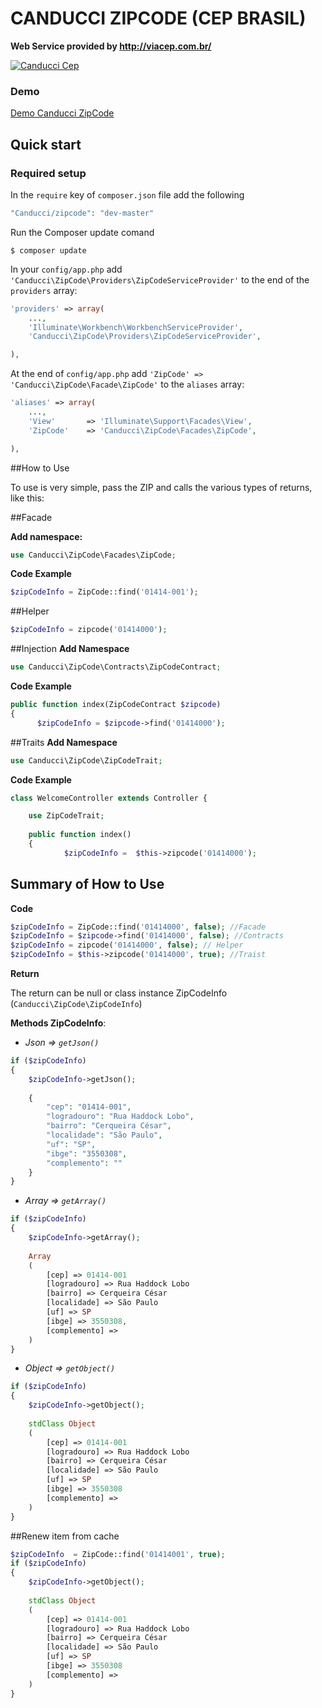# CANDUCCI ZIPCODE (CEP BRASIL)

__Web Service provided by http://viacep.com.br/__

[![Canducci Cep](https://fulviocanducci.files.wordpress.com/2015/01/1948132_691123557596602_6995479600312612395_n.png)](https://packagist.org/packages/canducci/cep)


### Demo

[Demo Canducci ZipCode](http://canducci-canducci.c9.io/zipcode)

## Quick start

### Required setup

In the `require` key of `composer.json` file add the following

```PHP
"Canducci/zipcode": "dev-master"
```

Run the Composer update comand

    $ composer update

In your `config/app.php` add `'Canducci\ZipCode\Providers\ZipCodeServiceProvider'` to the end of the `providers` array:

```PHP
'providers' => array(
    ...,
    'Illuminate\Workbench\WorkbenchServiceProvider',
    'Canducci\ZipCode\Providers\ZipCodeServiceProvider',

),
```

At the end of `config/app.php` add `'ZipCode' => 'Canducci\ZipCode\Facade\ZipCode'` to the `aliases` array:

```PHP
'aliases' => array(
    ...,
    'View'       => 'Illuminate\Support\Facades\View',
    'ZipCode'    => 'Canducci\ZipCode\Facades\ZipCode',

),
```

##How to Use

To use is very simple, pass the ZIP and calls the various types of returns, like this:

##Facade

__Add namespace:__
```PHP
use Canducci\ZipCode\Facades\ZipCode;
```
__Code Example__
```PHP
$zipCodeInfo = ZipCode::find('01414-001');
```

##Helper

```PHP
$zipCodeInfo = zipcode('01414000');
```

##Injection
__Add Namespace__
```PHP
use Canducci\ZipCode\Contracts\ZipCodeContract;
```
__Code Example__
```PHP
public function index(ZipCodeContract $zipcode)
{
      $zipCodeInfo = $zipcode->find('01414000');
```

##Traits
__Add Namespace__
```PHP
use Canducci\ZipCode\ZipCodeTrait;
```
__Code Example__
```PHP
class WelcomeController extends Controller {

	use ZipCodeTrait;
	
	public function index()
	{
      		$zipCodeInfo =	$this->zipcode('01414000');
```
## Summary of How to Use
__Code__
```PHP 
$zipCodeInfo = ZipCode::find('01414000', false); //Facade
$zipCodeInfo = $zipcode->find('01414000', false); //Contracts
$zipCodeInfo = zipcode('01414000', false); // Helper
$zipCodeInfo = $this->zipcode('01414000', true); //Traist
```
__Return__

The return can be null or class instance ZipCodeInfo (`Canducci\ZipCode\ZipCodeInfo`)

__Methods ZipCodeInfo__:

- _Json => `getJson()`_ 

```PHP 
if ($zipCodeInfo) 
{
    $zipCodeInfo->getJson();
    
    {
        "cep": "01414-001",
        "logradouro": "Rua Haddock Lobo",
        "bairro": "Cerqueira César",
        "localidade": "São Paulo",
        "uf": "SP",
        "ibge": "3550308", 
        "complemento": ""
    }
}
```

- _Array => `getArray()`_

```PHP   
if ($zipCodeInfo) 
{
    $zipCodeInfo->getArray();
    
    Array
    (
        [cep] => 01414-001
        [logradouro] => Rua Haddock Lobo
        [bairro] => Cerqueira César
        [localidade] => São Paulo
        [uf] => SP
        [ibge] => 3550308,
        [complemento] => 
    )
}
```

- _Object => `getObject()`_ 

```PHP    
if ($zipCodeInfo) 
{
    $zipCodeInfo->getObject();
    
    stdClass Object
    (
        [cep] => 01414-001
        [logradouro] => Rua Haddock Lobo
        [bairro] => Cerqueira César
        [localidade] => São Paulo
        [uf] => SP
        [ibge] => 3550308
        [complemento] => 
    )
}
```

##Renew item from cache

```PHP
$zipCodeInfo  = ZipCode::find('01414001', true);			
if ($zipCodeInfo) 
{
    $zipCodeInfo->getObject();
   
    stdClass Object
    (
        [cep] => 01414-001
        [logradouro] => Rua Haddock Lobo
        [bairro] => Cerqueira César
        [localidade] => São Paulo
        [uf] => SP
        [ibge] => 3550308
        [complemento] => 
    )
}
```
